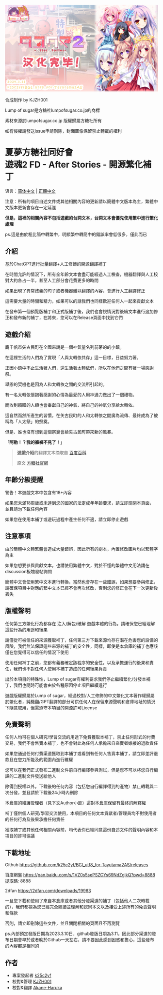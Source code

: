 ![封面](cover-1%20by%20KJZH001.png)

合成制作 by KJZH001

Lump of sugar是方糖社lumpofsugar.co.jp的商標

素材來源於lumpofsugar.co.jp 版權歸屬方糖社所有

如有侵權請發送issue申請刪除，封面圖像保留禁止轉載的權利

# 夏夢方糖社同好會<br>遊魂2 FD - After Stories - 開源繁化補丁

语言：[简体中文](readme.md) | [正體中文](readme_zh-TW.md)

注意：所有的項目自述文件或其他相關內容的更新請以簡體中文版本為主，繁體中文版本更新會存在一定延遲

**但是，這裡的相關內容不包括遊戲的台詞文本，台詞文本會優先使用繁中進行繁化處理**

ps.這是由於相比簡中轉繁中，明顯繁中轉簡中的錯誤率會低很多，僅此而已

## 介紹

基於ChatGPT進行批量翻譯+人工修飾的開源翻譯補丁

在時間允許的情況下，所有全年齡文本會盡可能經過人工檢查，機器翻譯與人工校對大約各占一半，甚至人工部分會花費更多的時間

如果出現了異常歧義的句子或者機器難以翻譯的內容，會進行人工翻譯修正

這需要大量的時間和精力，如果可以的話我們也同樣歡迎任何人一起來貢獻文本

在發布第一個預覽版補丁和正式版補丁後，我們也會視情況對後續文本進行追加修正和發布新的補丁，在將來，您可以在Release頁面中找到它們

## 遊戲介紹

鷹千帆市矢古民町在全國來說是一個神氣量名列前茅的的小鎮。

在這裡生活的人們為了實現「人與太轉依共存」這一目標，日益努力著。

正因小鎮中不止生活著人們，還生活著太轉依們，所以在他們之間有著一場感謝祭。

舉辦的契機也是因為人和太轉依之間的交流所引起的。

有一名太轉依懷抱著感謝的心情為最愛的人用神通力做出了一個禮物。

而收到饋贈的人類也會奉獻自己的神氣，將自己的神氣分享給太轉依。

這自然而然所產生的習慣，在矢古民町的人和太轉依之間廣為流傳、最終成為了被稱為「人太祭」的祭奠。

但是、誰也沒有想到這個祭奠會給矢古民町帶來新的風暴。

**「阿勒！？我的褲褲不見了！」**

> **遊戲介紹**的翻譯文本摘取自 [百度百科](https://baike.baidu.com/item/%E6%B8%B8%E9%AD%822%20-After%20Stories-/23558247#reference-4-24079605-wrap)
> 
> 原文 [方糖社官網](https://www.lumpofsugar.co.jp/product/tayutama2_as/story/index.html)

## 年齡分級提醒

警告！本遊戲文本中包含有18+內容

如果您未滿18周歲或未達到您的國家的法定成年年齡要求，請立即關閉本頁面，並且請勿下載任何內容

如果您在使用本補丁或遊玩過程中產生任何不適，請立即停止遊戲

## 注意事項

由於簡體中文轉繁體會造成大量錯誤，因此所有的劇本，內置修改圖片均以繁體字為主

如果您想要參與貢獻文本，也請使用繁體中文，對於不懂的繁體中文用法請在discussion板塊發帖詢問

簡體中文會使用繁中文本進行轉換，當然也會存在一些錯誤，如果想要參與修正，請確保項目中對應的繁中文本已經不會再次修改，否則您的修正會在下一次更新後丟失

## 版權聲明

任何第三方繁化行為都存在 注入/解包/破解 遊戲本體的行為，請確保您已經理解這些行為的用途和後果

請僅從可被信任的來源獲取補丁，任何第三方下載來源均存在潛在危害您的設備的風險，我們無法保證這些來源的補丁的安全性，同樣，即使是本倉庫的補丁也應該僅在您覺得可以信任的情況下使用

使用任何補丁之前，您都有義務確定該程序的安全性，以及承擔運行的後果和責任，我們也不對任何人使用本補丁造成的任何後果負責

出於本項目的特殊性，Lump of sugar有權利要求我們停止繼續繁化/分發本補丁，我們也隨時可能會由於各種原因停止項目繼續進行

遊戲版權歸屬於Lump of sugar，經過校對/人工修飾的中文繁化文本著作權歸屬於繁化者，純機翻/GPT翻譯的部分可供任何人在保留來源聲明和倉庫地址的情況下隨意取用，但需遵守本項目的開源許可License

## 免責聲明

任何人均可在個人研究/學習交流的用途下免費獲取本補丁，禁止任何形式的付費交易，我們不會售賣本補丁，也不會對此為任何人承擔來自盜賣者嫁接的退款責任

如果您通過任何付費渠道獲取到本補丁或看到有任何人售賣本補丁，請立即差評退款且在您力所能及的範圍內進行維權

您可以在我們正式發布二進制文件前自行編譯參與測試，但是您不可以將您自行編譯的二進制文件發送給他人

除得到授權以外，下載後的任何內容（包括您自行編譯得到的產物）禁止轉載與二次分發，並且請於下載後24小時內刪除

本倉庫的維護管理者（見下文Author小節）這對本倉庫保留有最終的解釋權

補丁僅供個人研究/學習交流使用，本項目的任何文本貢獻者/管理員均不對使用者的任何行為及後果承擔任何責任

獲取補丁或其他任何相關內容前，均代表你已經同意這份自述文件的聲明內容和本項目的許可協議

## 下載地址
Github https://github.com/k25c2yf/BGI_utf8_for-Tayutama2AS/releases

百度網盤 https://pan.baidu.com/s/1VZ0s5sePSZCYs69NdZglkQ?pwd=8888 提取碼: 8888

2dfan https://2dfan.com/downloads/19963

一旦您下載和使用了來自本倉庫或者其他分發渠道的補丁（包括他人二次轉載的），我們都視為您已經完全閱讀並理解和認同本文以及接受上述所有的免責聲明和條款

否則，請立即刪除這些文件，並且關閉相關的頁面且不再瀏覽

ps.內部預定發版日期為2023.3.10日，github發版日期為3.11，因此部分渠道的發布日期會早於或者晚於Github一天左右，請不要因此感到困惑和擔心，這些發布的內容都是相同的

## 作者

- 專案發起者 [k25c2yf](https://github.com/k25c2yf)
- 校對&管理 [KJZH001](https://github.com/KJZH001)
- 校對&翻譯 [Akane-Haruka](https://github.com/Akane-Haruka)
